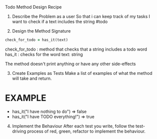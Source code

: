 Todo Method Design Recipe
1. Describe the Problem
as a user 
So that i can keep track of my tasks 
I want to check if a text includes the string #todo

2. Design the Method Signature
```ruby
check_for_todo = has_it(text)
```
check_for_todo : method that checks that a string includes a todo word
has_it : checks for the word
text: string 

 The method doesn't print anything or have any other side-effects

3. Create Examples as Tests
Make a list of examples of what the method will take and return.

# EXAMPLE

* has_it("I have nothing to do") => false
* has_it("I have TODO everything!") => true


4. Implement the Behaviour
After each test you write, follow the test-driving process of red, green, refactor to implement the behaviour.


